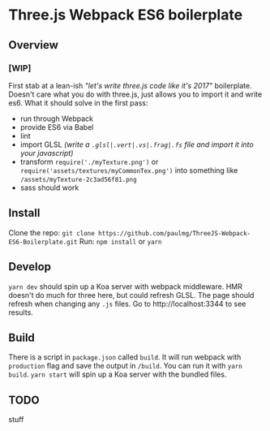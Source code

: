 # Three.js Webpack ES6 boilerplate

## Overview

### [WIP]

First stab at a lean-ish *"let's write three.js code like it's 2017"* boilerplate. Doesn't care what you do with three.js, just allows you to import it and write es6. What it should solve in the first pass:

- run through Webpack
- provide ES6 via Babel
- lint 
- import GLSL *(write a `.glsl|.vert|.vs|.frag|.fs` file and import it into your javascript)*
- transform `require('./myTexture.png')` or `require('assets/textures/myCommonTex.png')` into something like `/assets/myTexture-2c3ad56f81.png`
- sass should work 

## Install

Clone the repo:
`git clone https://github.com/paulmg/ThreeJS-Webpack-ES6-Boilerplate.git`
Run: 
`npm install` or `yarn`

## Develop

`yarn dev` should spin up a Koa server with webpack middleware. HMR doesn't do much for three here, but could refresh GLSL. The page should refresh when changing any `.js` files. Go to http://localhost:3344 to see results. 


## Build

There is a script in `package.json` called `build`. It will run webpack with `production` flag and save the output in `/build`. You can run it with `yarn build`. `yarn start` will spin up a Koa server with the bundled files.

## TODO

stuff


